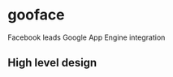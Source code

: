 # gooface
Facebook leads Google App Engine integration

## High level design
[](https://raw.githubusercontent.com/charmainekruger/gooface/master/high-level.png)
